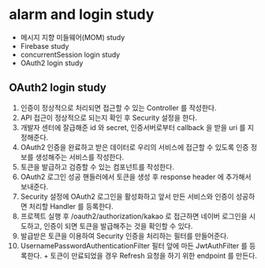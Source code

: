 # alarm and login study
- 메시지 지향 미들웨어(MOM) study
- Firebase study
- concurrentSession login study
- OAuth2 login study

## OAuth2 login study
1. 인증이 정상적으로 처리되면 접근할 수 있는 Controller 를 작성한다.
2. API 접근이 정상적으로 되는지 확인 후 Security 설정을 한다. 
3. 개발자 센터에 잘급해준 id 와 secret, 인증서버로부터 callback 을 받을 uri 를 지정해준다. 
4. OAuth2 인증을 완료하고 받은 데이터로 우리의 서비스에 접근할 수 있도록 인증 정보를 생성해주는 서비스를 작성한다. 
5. 토큰을 발급하고 검증할 수 있는 컴포넌트를 작성한다. 
6. OAuth2 로그인 성공 핸들러에서 토큰을 생성 후 response header 에 추가해서 보내준다.
7. Security 설정에 OAuth2 로그인을 활성화하고 앞서 만든 서비스와 인증이 성공하면 처리할 Handler 를 등록한다. 
8. 프로젝트 실행 후 /oauth2/authorization/kakao 로 접근하면 네이버 로그인을 시도하고, 인증이 되면 토큰을 발급해주는 것을 확인할 수 있다. 
9. 발급받은 토큰을 이용하여 Security 인증을 처리하는 필터를 만들어준다.
10. UsernamePasswordAuthenticationFilter 필터 앞에 마든 JwtAuthFilter 를 등록한다. + 토큰이 만료되었을 경우 Refresh 요청을 하기 위한 endpoint 를 만든다.